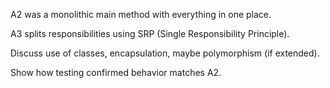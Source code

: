 A2 was a monolithic main method with everything in one place.

A3 splits responsibilities using SRP (Single Responsibility Principle).

Discuss use of classes, encapsulation, maybe polymorphism (if extended).

Show how testing confirmed behavior matches A2.